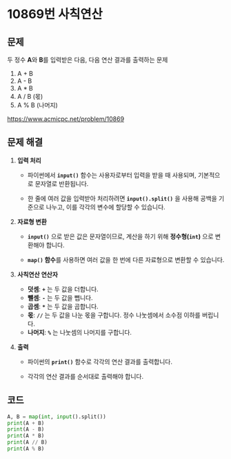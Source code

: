 # 10869번 사칙연산
## 문제
두 정수 **A**와 **B**를 입력받은 다음, 다음 연산 결과를 출력하는 문제  
1. A + B  
2. A - B  
3. A * B  
4. A / B (몫)  
5. A % B (나머지)

https://www.acmicpc.net/problem/10869

## 문제 해결
1. **입력 처리**
   - 파이썬에서 **`input()`** 함수는 사용자로부터 입력을 받을 때 사용되며, 기본적으로 문자열로 반환됩니다.
   
   - 한 줄에 여러 값을 입력받아 처리하려면 **`input().split()`** 을 사용해 공백을 기준으로 나누고, 이를 각각의 변수에 할당할 수 있습니다.

2. **자료형 변환**
   - **`input()`** 으로 받은 값은 문자열이므로, 계산을 하기 위해 **정수형(`int`)** 으로 변환해야 합니다.
   
   - **`map()` 함수**를 사용하면 여러 값을 한 번에 다른 자료형으로 변환할 수 있습니다.

3. **사칙연산 연산자**
   - **덧셈**: **`+`** 는 두 값을 더합니다.
   - **뺄셈**: **`-`** 는 두 값을 뺍니다.
   - **곱셈**: **`*`** 는 두 값을 곱합니다.
   - **몫**: **`//`** 는 두 값을 나눈 몫을 구합니다. 정수 나눗셈에서 소수점 이하를 버립니다.
   - **나머지**: **`%`** 는 나눗셈의 나머지를 구합니다.

4. **출력**
   - 파이썬의 **`print()`** 함수로 각각의 연산 결과를 출력합니다.
   
   - 각각의 연산 결과를 순서대로 출력해야 합니다.

## 코드
```python
A, B = map(int, input().split())
print(A + B)
print(A - B)
print(A * B)
print(A // B)
print(A % B)
```
